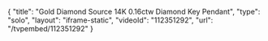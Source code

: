 {
    "title": "Gold   Diamond Source 14K 0.16ctw Diamond Key Pendant",
    "type": "solo",
    "layout": "iframe-static",
    "videoId": "112351292",
    "url": "\/tvpembed\/112351292"
}